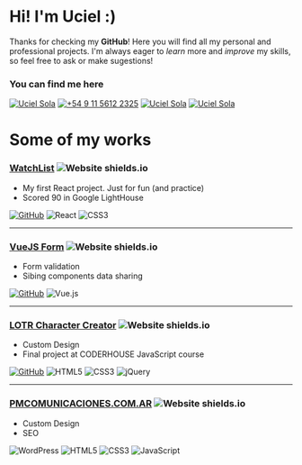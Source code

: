 # Hi! I'm Uciel :)

Thanks for checking my **GitHub**! Here you will find all my personal and professional projects.
I'm always eager to _learn_ more and _improve_ my skills, so feel free to ask or make sugestions!




### You can find me here


[![Uciel Sola](https://img.shields.io/badge/LinkedIn-0077B5?style=for-the-badge&logo=linkedin&logoColor=white "LinkedIn")](https://linkedin.com/in/ucielsola) [![+54 9 11 5612 2325](https://img.shields.io/badge/WhatsApp-25D366?style=for-the-badge&logo=whatsapp&logoColor=white "Whatsapp")](https://wa.link/tn7osw) [![Uciel Sola](https://img.shields.io/badge/Instagram-E4405F?style=for-the-badge&logo=instagram&logoColor=white "Instagram")](https://instagram.com/ucielsola) [![Uciel Sola](https://img.shields.io/badge/UCIELSOLA.COM-yellow?style=for-the-badge&logo=google-chrome&logoColor=white "UcielSola.com")](https://ucielsola.com)


# Some of my works

### [WatchList](https://ucielsola.com/watchlist) ![Website shields.io](https://img.shields.io/website-up-down-green-red/http/shields.io.svg)

*   My first React project. Just for fun (and practice)
*   Scored 90 in Google LightHouse

[![GitHub](https://img.shields.io/badge/GITHUB-000010?style=for-the-badge&logo=github&logoColor=white "GitHub Repo")](https://github.com/ucielsola/watchlist) ![React](https://img.shields.io/badge/react-5ac5e3?style=for-the-badge&logo=react&logoColor=white) ![CSS3](https://img.shields.io/badge/CSS3-1572B6?style=for-the-badge&logo=css3&logoColor=white)

_________________

### [VueJS Form](https://ucielsola.github.io/vue-test-1) ![Website shields.io](https://img.shields.io/website-up-down-green-red/http/shields.io.svg)

*   Form validation
*   Sibing components data sharing

[![GitHub](https://img.shields.io/badge/GITHUB-000010?style=for-the-badge&logo=github&logoColor=white "GitHub Repo")](https://github.com/ucielsola/vue-test-1) ![Vue.js](https://img.shields.io/badge/vuejs-%2335495e.svg?style=for-the-badge&logo=vuedotjs&logoColor=%234FC08D)

_________________

### [LOTR Character Creator](https://ucielsola.com/lotr-character-creator) ![Website shields.io](https://img.shields.io/website-up-down-green-red/http/shields.io.svg)

*   Custom Design
*   Final project at CODERHOUSE JavaScript course

[![GitHub](https://img.shields.io/badge/GITHUB-000010?style=for-the-badge&logo=github&logoColor=white "GitHub Repo")](https://github.com/ucielsola/lotr-character-creator) ![HTML5](https://img.shields.io/badge/HTML-239120?style=for-the-badge&logo=html5&logoColor=white) ![CSS3](https://img.shields.io/badge/CSS3-1572B6?style=for-the-badge&logo=css3&logoColor=white) ![jQuery](	https://img.shields.io/badge/jQuery-0769AD?style=for-the-badge&logo=jquery&logoColor=white)

_________________

### [PMCOMUNICACIONES.COM.AR](https://PMCOMUNICACIONES.COM.AR) ![Website shields.io](https://img.shields.io/website-up-down-green-red/http/shields.io.svg)

*   Custom Design
*   SEO

![WordPress](https://img.shields.io/badge/Wordpress-21759B?style=for-the-badge&logo=wordpress&logoColor=white) ![HTML5](https://img.shields.io/badge/HTML-239120?style=for-the-badge&logo=html5&logoColor=white) ![CSS3](https://img.shields.io/badge/CSS3-1572B6?style=for-the-badge&logo=css3&logoColor=white) ![JavaScript](	https://img.shields.io/badge/JavaScript-F7DF1E?style=for-the-badge&logo=javascript&logoColor=black)
